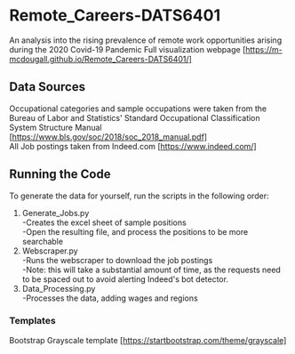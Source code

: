 # Remote_Careers-DATS6401
An analysis into the rising prevalence of remote work opportunities arising during the 2020 Covid-19 Pandemic
Full visualization webpage [https://m-mcdougall.github.io/Remote_Careers-DATS6401/]

## Data Sources

Occupational categories and sample occupations were taken from the Bureau of Labor and Statistics' Standard Occupational Classification System Structure Manual [https://www.bls.gov/soc/2018/soc_2018_manual.pdf]  
All Job postings taken from Indeed.com [https://www.indeed.com/]  

## Running the Code

To generate the data for yourself, run the scripts in the following order:  
1. Generate_Jobs.py  
  -Creates the excel sheet of sample positions  
  -Open the resulting file, and process the positions to be more searchable  
2. Webscraper.py  
  -Runs the webscraper to download the job postings  
  -Note: this will take a substantial amount of time, as the requests need to be spaced out to avoid alerting Indeed's bot detector.  
3. Data_Processing.py  
  -Processes the data, adding wages and regions  


### Templates

Bootstrap Grayscale template [https://startbootstrap.com/theme/grayscale]
